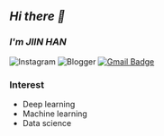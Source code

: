 
## _Hi there 👋_
### _I'm JIIN HAN_

![Instagram](https://img.shields.io/badge/Instagram-%23E4405F.svg?style=for-the-badge&logo=Instagram&logoColor=white&link=https://instagram.com/1_rec0g)
![Blogger](https://img.shields.io/badge/Blogger-FF5722?style=for-the-badge&logo=blogger&logoColor=white&link=https://blog.naver.com/zzinzziny)
[![Gmail Badge](https://img.shields.io/badge/Gmail-d14836?style=flat-square&logo=Gmail&logoColor=white&link=mailto:gkswldls8671@gmail.com)](mailto:gkswldls8671@gmail.com)

### Interest
- Deep learning
- Machine learning
- Data science 



